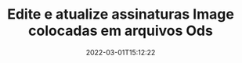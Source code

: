 ---
############################# Static ############################
layout: "auto-gen-signature"
date: 2022-03-01T15:12:22
draft: false
operation: Update
signaturetype: Image
fileformat: Ods
productName: Java
lang: pt
productCode: java
otherformats: pdf doc docx docm dot dotm dotx odt ott rtf xls xlsx xlsm xlsb csv ods ots xltx xltm ppt pptx pps ppsx odp otp potx potm pptm ppsm
breadcrumb: Put Image signature on Ods for Java

############################# Head ############################
head_title: "Atualize assinaturas Image colocadas em arquivos Ods com Java"
head_description: "Use o código Java simples e fácil para atualização de assinaturas Image em documentos Ods assinados."

############################# Header ############################
title: "Edite e atualize assinaturas Image colocadas em arquivos Ods"
description: "A API para Java fornece funcionalidade para atualização de assinaturas Image em documentos Ods. Atualize assinaturas eletrônicas dentro de seus documentos Ods com algumas linhas de código Java de forma rápida e fácil."
bg_image: "https://cms.admin.containerize.com/templates/aspose/App_Themes/V3/images/bg/header1.png"
bg_overlay: false
button:
    enable: true

############################# SubMenu ############################
submenu:
    enable: true

    left:
        img_alt: "GroupDocs.Signature for Java"
        image: "https://cms.admin.containerize.com/templates/groupdocs/images/product-logos/90x90-noborder/groupdocs-signature-java.png"
        product: "GroupDocs.Signature"
        platform: "Java"



############################# About ############################
about:
    enable: true
    title: "Saiba mais sobre os recursos da API GroupDocs.Signature for Java"
    content: |
        A funcionalidade da API [GroupDocs.Signature for Java](https://products.groupdocs.com/signature/java/) contém uma vasta seleção de meios para processar em formatos de documentos sob demanda usando assinaturas eletrônicas. Amplo espectro de assinaturas eletrônicas, como textos, imagens, certificados digitais, códigos de barras, códigos QR, selos ou metadados são suportados. Os clientes podem adicionar, remover, editar, validar ou pesquisar assinaturas digitais em PDFs, documentos do MS Word, pastas de trabalho do MS Excel, apresentações do MS PowerPoint, arquivos do Adobe Photoshop e vários formatos de imagem. Vários recursos e configurações úteis estão disponíveis.
    

############################# Steps ############################
steps:
    enable: true
    title_left: "Como alterar assinaturas Image em seu documento Ods"
    content_left: |
        [GroupDocs.Signature for Java](https://products.groupdocs.com/signature/java/) inclui recursos úteis como atualização de Image assinaturas colocadas em documentos Ods. Possibilita alterar recursos de assinaturas sem código extra.
        
        * Para começar, crie o objeto Signature passando como um caminho de parâmetro construtor para um documento que deve ser atualizado.
        * Em seguida, instancie um objeto de assinatura específico apropriado e configure seu identificador e propriedades que precisam ser alteradas.
        * Por último, chame o método Update do Signature passando um objeto de assinatura específico.
        * Processe a atualização dos resultados ao seu aviso.

    title_right: "Requisitos de sistema"
    content_right: |
        GroupDocs.Signature for Java são compatíveis com todas as principais plataformas e sistemas operacionais. Antes de executar o código abaixo, certifique-se de ter os seguintes pré-requisitos instalados em seu sistema.

        * Sistemas operacionais: Microsoft Windows, Linux, MacOS
        * Ambientes de desenvolvimento: NetBeans, Intellij IDEA, Eclipse, etc.
        * Java runtime: J2SE 6.0 and above
        * Faça o download da versão mais recente do GroupDocs.Signature for Java de [Maven](https://repository.groupdocs.com/webapp/#/artifacts/browse/tree/General/repo/com/groupdocs/groupdocs-signature)
         
    code: |
        ```java    
                
        // Set up input Ods file
        String filePath = "input.ods";
        // Set up output file
        String outputFilePath = "output.ods";

        // Instantiate Signature for input file
        Signature signature = new Signature(filePath);

        // Id of signature which is supposed to be updated
        // such Id might be got as a result of search operation
        String id = "ff988ab1-7403-4c8d-8db7-f2a56b9f8530";

        // provide signature features to update
        // set up particular signature id
        ImageSignature signatureToUpdate = new ImageSignature(id);

        // specify signature width
        signatureToUpdate.setWidth(170);
        // specify signature height
        signatureToUpdate.setHeight(250);
        // set left position
        signatureToUpdate.setLeft(10);
        // set top position
        signatureToUpdate.setTop(10);

        // update signature
        Boolean updateResult = signature.update(outputFilePath, signatureToUpdate);

        // process updation result
        if (updateResult)
        {
                System.out.println("Signature was updated successfully!");
        }
        ```

############################# Demos ############################
demos:
    enable: true
    title: "Atualizando as assinaturas Image nas páginas do documento - Demonstração ao vivo"
    content: |
       Edite várias assinaturas eletrônicas do documento Ods agora mesmo visitando o site do [GroupDocs.Signature App](https://products.groupdocs.app/signature/family).          

############################# More Formats ############################
more_formats:
    enable: true
    title: "Atualize várias assinaturas Image via Java"
    content: |
        "Edição de assinaturas digitais que são colocadas em vários formatos de documentos. Atualize os dados de assinaturas sem código extra."
    format: 
       
       
back_to_top:
    enable: true
---